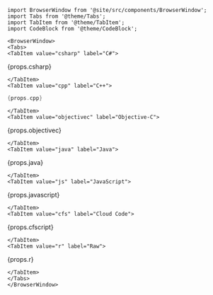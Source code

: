 ```mdx-code-block
import BrowserWindow from '@site/src/components/BrowserWindow';
import Tabs from '@theme/Tabs';
import TabItem from '@theme/TabItem';
import CodeBlock from '@theme/CodeBlock';
```

```mdx-code-block
<BrowserWindow>
<Tabs>
<TabItem value="csharp" label="C#">
```
<CodeBlock>
{props.csharp}
</CodeBlock>

```mdx-code-block
</TabItem>
<TabItem value="cpp" label="C++">
```
```cpp this will not work
{props.cpp}
```
```mdx-code-block
</TabItem>
<TabItem value="objectivec" label="Objective-C">
```

{props.objectivec}

```mdx-code-block
</TabItem>
<TabItem value="java" label="Java">
```

{props.java}

```mdx-code-block
</TabItem>
<TabItem value="js" label="JavaScript">
```

{props.javascript}

```mdx-code-block
</TabItem>
<TabItem value="cfs" label="Cloud Code">
```

{props.cfscript}

```mdx-code-block
</TabItem>
<TabItem value="r" label="Raw">
```

{props.r}

```mdx-code-block
</TabItem>
</Tabs>
</BrowserWindow>
```